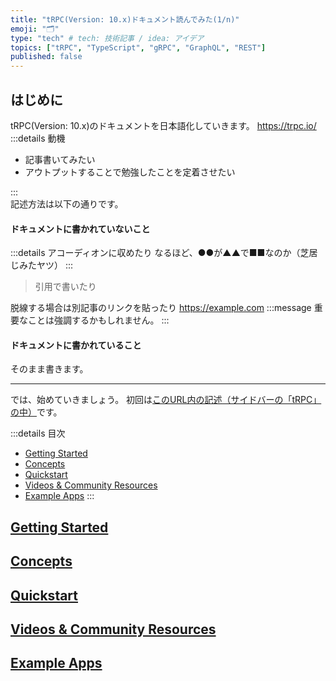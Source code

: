 ```yaml
---
title: "tRPC(Version: 10.x)ドキュメント読んでみた(1/n)"
emoji: "🗂"
type: "tech" # tech: 技術記事 / idea: アイデア
topics: ["tRPC", "TypeScript", "gRPC", "GraphQL", "REST"]
published: false
---
```

## はじめに
tRPC(Version: 10.x)のドキュメントを日本語化していきます。
https://trpc.io/
:::details 動機
- 記事書いてみたい
- アウトプットすることで勉強したことを定着させたい

<!-- 追記があれば随時 -->
:::
<br>
記述方法は以下の通りです。
#### ドキュメントに書かれていないこと
:::details アコーディオンに収めたり
 なるほど、●●が▲▲で■■なのか（芝居じみたヤツ）
:::
> 引用で書いたり

脱線する場合は別記事のリンクを貼ったり
https://example.com
:::message
重要なことは強調するかもしれません。
:::
#### ドキュメントに書かれていること
そのまま書きます。

-------
では、始めていきましょう。
初回は[このURL内の記述（サイドバーの「tRPC」の中）](https://trpc.io/docs)です。

:::details 目次
 - [Getting Started](#getting-started)
 - [Concepts](#concepts)
 - [Quickstart](#quickstart)
 - [Videos & Community Resources](#videos--community-resources)
 - [Example Apps](#example-apps)
:::


## [Getting Started](#getting-started)


## [Concepts](#concepts)


## [Quickstart](#quickstart)


## [Videos & Community Resources](#videos--community-resources)


## [Example Apps](#example-apps)
